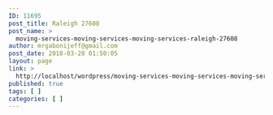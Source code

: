 ```yaml
---
ID: 11695
post_title: Raleigh 27608
post_name: >
  moving-services-moving-services-moving-services-raleigh-27608
author: mrgabonijeff@gmail.com
post_date: 2018-03-28 01:50:05
layout: page
link: >
  http://localhost/wordpress/moving-services-moving-services-moving-services-raleigh-27608/
published: true
tags: [ ]
categories: [ ]
---
```

